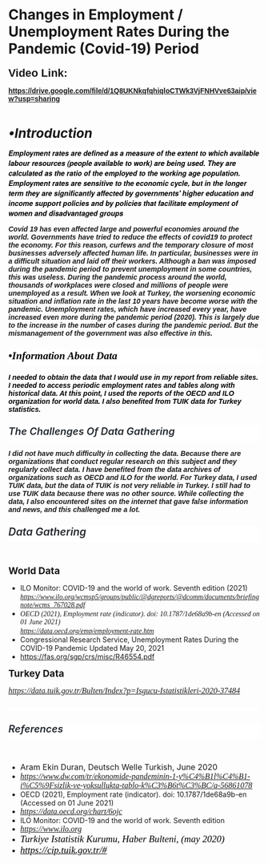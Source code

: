 # Changes in Employment / Unemployment Rates During the Pandemic (Covid-19) Period

<p><strong><span style="font-size: 22px; font-family: Helvetica;">Video Link:</span></strong></p>
<p><a href="https://drive.google.com/file/d/1Q8UKNkqfqhiqloCTWk3VjFNHVve63aip/view?usp=sharing"><span style="font-family: Helvetica;"><strong>https://drive.google.com/file/d/1Q8UKNkqfqhiqloCTWk3VjFNHVve63aip/view?usp=sharing</strong></span></a></p>

<p><br></p>
<p><span style="font-size: 26px;"><strong><em>&bull;Introduction</em></strong></span></p>
<p><span style='color: rgb(0, 0, 0); font-family: Bernini, "Bernini Sans", "Helvetica Neue", Helvetica, Arial, sans-serif; font-size: 14px; font-style: normal; font-variant-ligatures: normal; font-variant-caps: normal; font-weight: 400; letter-spacing: normal; orphans: 2; text-align: start; text-indent: 0px; text-transform: none; white-space: normal; widows: 2; word-spacing: 0px; -webkit-text-stroke-width: 0px; background-color: rgb(255, 255, 255); text-decoration-thickness: initial; text-decoration-style: initial; text-decoration-color: initial; float: none; display: inline !important;'><strong><em>Employment rates are defined as a measure of the extent to which available labour resources (people available to work) are being used. They are calculated as the ratio of the employed to the working age population. Employment rates are sensitive to the economic cycle, but in the longer term they are significantly affected by governments&apos; higher education and income support policies and by policies that facilitate employment of women and disadvantaged groups</em></strong></span></p>
<p><strong><em><span style="font-family: Helvetica; font-size: 14px;">Covid 19 has even affected large and powerful economies around the world. Governments have tried to reduce the effects of covid19 to protect the economy. For this reason, curfews and the temporary closure of most businesses adversely affected human life. In particular, businesses were in a difficult situation and laid off their workers. Although a ban was imposed during the pandemic period to prevent unemployment in some countries, this was useless. During the pandemic process around the world, thousands of workplaces were closed and millions of people were unemployed as a result. When we look at Turkey, the worsening economic situation and inflation rate in the last 10 years have become worse with the pandemic. Unemployment rates, which have increased every year, have increased even more during the pandemic period (2020). This is largely due to the increase in the number of cases during the pandemic period. But the mismanagement of the government was also effective in this.</span></em></strong></p>
<h2 style='box-sizing: border-box; margin-top: 24px; margin-bottom: 16px; font-weight: 600; font-size: 1.5em; line-height: 1.25; padding-bottom: 0.3em; border-bottom: 1px solid var(--color-border-secondary); color: rgb(36, 41, 46); font-family: -apple-system, BlinkMacSystemFont, "Segoe UI", Helvetica, Arial, sans-serif, "Apple Color Emoji", "Segoe UI Emoji"; font-style: normal; font-variant-ligatures: normal; font-variant-caps: normal; letter-spacing: normal; orphans: 2; text-align: start; text-indent: 0px; text-transform: none; white-space: normal; widows: 2; word-spacing: 0px; -webkit-text-stroke-width: 0px; background-color: rgb(255, 255, 255); text-decoration-thickness: initial; text-decoration-style: initial; text-decoration-color: initial;'><em style="box-sizing: border-box;"><span style='font-family: "Times New Roman", Times, serif; color: rgb(0, 0, 0);'>&bull;Information About Data</span></em></h2>
<p><span style="font-family: Helvetica; color: rgb(0, 0, 0);"><strong><em><span style="font-size: 14px;">I needed to obtain the data that I would use in my report from reliable sites. I needed to access periodic employment rates and tables along with historical data. At this point, I used the reports of the OECD and ILO organization for world data. I also benefited from TUIK data for Turkey statistics.</span></em></strong></span></p>

<h2 style='box-sizing: border-box; margin-top: 24px; margin-bottom: 16px; font-weight: 600; font-size: 1.5em; line-height: 1.25; padding-bottom: 0.3em; border-bottom: 1px solid var(--color-border-secondary); color: rgb(36, 41, 46); font-family: -apple-system, BlinkMacSystemFont, "Segoe UI", Helvetica, Arial, sans-serif, "Apple Color Emoji", "Segoe UI Emoji"; font-style: normal; font-variant-ligatures: normal; font-variant-caps: normal; letter-spacing: normal; orphans: 2; text-align: start; text-indent: 0px; text-transform: none; white-space: normal; widows: 2; word-spacing: 0px; -webkit-text-stroke-width: 0px; background-color: rgb(255, 255, 255); text-decoration-thickness: initial; text-decoration-style: initial; text-decoration-color: initial;'><em style="box-sizing: border-box;"><span style="font-size: 20px;">The Challenges Of Data Gathering</span></em></h2>
<p><span style="font-family: Helvetica;"><strong><em><span style="font-size: 14px;">I did not have much difficulty in collecting the data. Because there are organizations that conduct regular research on this subject and they regularly collect data. I have benefited from the data archives of organizations such as OECD and ILO for the world. For Turkey data, I used TUIK data, but the data of TUIK is not very reliable in Turkey. I still had to use TUIK data because there was no other source. While collecting the data, I also encountered sites on the internet that gave false information and news, and this challenged me a lot.</span></em></strong></span></p>

<h2 style='box-sizing: border-box; margin-top: 24px; margin-bottom: 16px; font-weight: 600; font-size: 1.5em; line-height: 1.25; padding-bottom: 0.3em; border-bottom: 1px solid var(--color-border-secondary); color: rgb(36, 41, 46); font-family: -apple-system, BlinkMacSystemFont, "Segoe UI", Helvetica, Arial, sans-serif, "Apple Color Emoji", "Segoe UI Emoji"; font-style: normal; font-variant-ligatures: normal; font-variant-caps: normal; letter-spacing: normal; orphans: 2; text-align: start; text-indent: 0px; text-transform: none; white-space: normal; widows: 2; word-spacing: 0px; -webkit-text-stroke-width: 0px; background-color: rgb(255, 255, 255); text-decoration-thickness: initial; text-decoration-style: initial; text-decoration-color: initial;'><em style="box-sizing: border-box;">Data Gathering</em></h2>
<p><br></p>
<p><strong><span style="font-size: 19px;">World Data</span></strong></p>
<ul>
    <li>ILO Monitor: COVID-19 and the world of work. Seventh edition (2021) <a href="https://www.ilo.org/wcmsp5/groups/public/@dgreports/@dcomm/documents/briefingnote/wcms_767028.pdf"><span style='font-family: "Palatino Linotype", "Book Antiqua", Palatino, serif;'><em>https://www.ilo.org/wcmsp5/groups/public/@dgreports/@dcomm/documents/briefingnote/wcms_767028.pdf</em></span></a></li>
    <li><span style='font-family: "Palatino Linotype", "Book Antiqua", Palatino, serif;'><em>OECD (2021), Employment rate (indicator). doi: 10.1787/1de68a9b-en (Accessed on 01 June 2021)&nbsp;</em></span><span style='font-family: "Palatino Linotype", "Book Antiqua", Palatino, serif;'><em><br></em></span><span style='font-family: "Palatino Linotype", "Book Antiqua", Palatino, serif;'><em><a href="https://data.oecd.org/emp/employment-rate.htm">https://data.oecd.org/emp/employment-rate.htm</a></em></span><a href="https://fas.org/sgp/crs/misc/R46554.pdf"></a></li>
    <li>Congressional Research Service, Unemployment Rates During the COVID-19 Pandemic Updated May 20, 2021</li>
    <li><a href="https://fas.org/sgp/crs/misc/R46554.pdf">https://fas.org/sgp/crs/misc/R46554.pdf</a></li>
</ul>
<p><strong><span style="font-size: 19px;">Turkey Data</span></strong><em><span style="font-family: 'Palatino Linotype', 'Book Antiqua', Palatino, serif;"><a href="https://data.tuik.gov.tr/Bulten/Index?p=Isgucu-Istatistikleri-2020-37484"></a></span></em></p>
<p><em><span style="font-family: 'Palatino Linotype', 'Book Antiqua', Palatino, serif;"><a href="https://data.tuik.gov.tr/Bulten/Index?p=Isgucu-Istatistikleri-2020-37484"><span style="font-size: 16px;">https://data.tuik.gov.tr/Bulten/Index?p=Isgucu-Istatistikleri-2020-37484</span></a></span></em></p>
<p style='box-sizing: border-box; margin-top: 24px; margin-bottom: 16px; font-weight: 600; font-size: 1.5em; line-height: 1.25; padding-bottom: 0.3em; border-bottom: 1px solid var(--color-border-secondary); color: rgb(36, 41, 46); font-family: -apple-system, BlinkMacSystemFont, "Segoe UI", Helvetica, Arial, sans-serif, "Apple Color Emoji", "Segoe UI Emoji"; font-style: normal; font-variant-ligatures: normal; font-variant-caps: normal; letter-spacing: normal; orphans: 2; text-align: start; text-indent: 0px; text-transform: none; white-space: normal; widows: 2; word-spacing: 0px; -webkit-text-stroke-width: 0px; background-color: rgb(255, 255, 255); text-decoration-thickness: initial; text-decoration-style: initial; text-decoration-color: initial;'><em style="box-sizing: border-box;"><span style="font-size: 20px;"><strong></strong></span></em></p>

<h2 style='box-sizing: border-box; margin-top: 24px; margin-bottom: 16px; font-weight: 600; font-size: 1.5em; line-height: 1.25; padding-bottom: 0.3em; border-bottom: 1px solid var(--color-border-secondary); color: rgb(36, 41, 46); font-family: -apple-system, BlinkMacSystemFont, "Segoe UI", Helvetica, Arial, sans-serif, "Apple Color Emoji", "Segoe UI Emoji"; font-style: normal; font-variant-ligatures: normal; font-variant-caps: normal; letter-spacing: normal; orphans: 2; text-align: start; text-indent: 0px; text-transform: none; white-space: normal; widows: 2; word-spacing: 0px; -webkit-text-stroke-width: 0px; background-color: rgb(255, 255, 255); text-decoration-thickness: initial; text-decoration-style: initial; text-decoration-color: initial;'><em style="box-sizing: border-box;"><span style="font-size: 20px;">References</span></em></h2>
<p><br></p>
<ul>
    <li><span style="font-size: 16px;">Aram Ekin Duran, Deutsch Welle Turkish, June 2020</span></li>
    <li><em><span style="font-family: 'Palatino Linotype', 'Book Antiqua', Palatino, serif;"><span style="font-size: 16px;"><a href="https://www.dw.com/tr/ekonomide-pandeminin-1-y%C4%B1l%C4%B1-i%C5%9Fsizlik-ve-yoksullukta-tablo-k%C3%B6t%C3%BC/a-56861078">https://www.dw.com/tr/ekonomide-pandeminin-1-y%C4%B1l%C4%B1-i%C5%9Fsizlik-ve-yoksullukta-tablo-k%C3%B6t%C3%BC/a-56861078</a></span></span></em></li>
    <li>OECD (2021), Employment rate (indicator). doi: 10.1787/1de68a9b-en (Accessed on 01 June 2021)&nbsp;</li>
    <li><a href="https://data.oecd.org/chart/6ojc" style="user-select: auto; font-family: &quot;Times New Roman&quot;; font-size: medium; font-style: normal; font-variant-ligatures: normal; font-variant-caps: normal; font-weight: 400; letter-spacing: normal; orphans: 2; text-align: start; text-indent: 0px; text-transform: none; white-space: normal; widows: 2; word-spacing: 0px; -webkit-text-stroke-width: 0px;"></a><a href="https://www.ilo.org/wcmsp5/groups/public/@dgreports/@dcomm/documents/briefingnote/wcms_767028.pdf" style='user-select: auto; font-family: "Times New Roman"; font-size: medium; font-style: normal; font-variant-ligatures: normal; font-variant-caps: normal; font-weight: 400; letter-spacing: normal; orphans: 2; text-align: start; text-indent: 0px; text-transform: none; white-space: normal; widows: 2; word-spacing: 0px; -webkit-text-stroke-width: 0px;'><span style='font-family: "Palatino Linotype", "Book Antiqua", Palatino, serif;'><em>https://data.oecd.org/chart/6ojc</em></span></a>&nbsp;</li>
    <li>ILO Monitor: COVID-19 and the world of work. Seventh edition</li>
    <li><a href="https://www.ilo.org/wcmsp5/groups/public/@dgreports/@dcomm/documents/briefingnote/wcms_767028.pdf" style='user-select: auto; font-family: "Times New Roman"; font-size: medium; font-style: normal; font-variant-ligatures: normal; font-variant-caps: normal; font-weight: 400; letter-spacing: normal; orphans: 2; text-align: start; text-indent: 0px; text-transform: none; white-space: normal; widows: 2; word-spacing: 0px; -webkit-text-stroke-width: 0px;'><span style='font-family: "Palatino Linotype", "Book Antiqua", Palatino, serif;'><em>https://www.ilo.org</em></span></a>&nbsp;</li>
    <li><span style='font-family: "Palatino Linotype", "Book Antiqua", Palatino, serif;'><em><em style='color: rgb(0, 0, 0); font-family: "Times New Roman"; font-size: medium; font-variant-ligatures: normal; font-variant-caps: normal; font-weight: 400; letter-spacing: normal; orphans: 2; text-align: start; text-indent: 0px; text-transform: none; white-space: normal; widows: 2; word-spacing: 0px; -webkit-text-stroke-width: 0px; text-decoration-thickness: initial; text-decoration-style: initial; text-decoration-color: initial;'><span style='font-family: "Palatino Linotype", "Book Antiqua", Palatino, serif;'><span style="font-size: 19px; color: black;">Turkiye Istatistik Kurumu, Haber Bulteni, (may 2020)</span></span></em></em></span></li>
    <li><span style='font-family: "Palatino Linotype", "Book Antiqua", Palatino, serif;'><em><em style='color: rgb(0, 0, 0); font-family: "Times New Roman"; font-size: medium; font-variant-ligatures: normal; font-variant-caps: normal; font-weight: 400; letter-spacing: normal; orphans: 2; text-align: start; text-indent: 0px; text-transform: none; white-space: normal; widows: 2; word-spacing: 0px; -webkit-text-stroke-width: 0px; text-decoration-thickness: initial; text-decoration-style: initial; text-decoration-color: initial;'><span style='font-family: "Palatino Linotype", "Book Antiqua", Palatino, serif;'><span style="font-size: 19px; color: black;"><a href="https://cip.tuik.gov.tr/#" style="user-select: auto; color: inherit;">https://cip.tuik.gov.tr/#</a></span></span></em>&nbsp;</em></span></li>
</ul>



<p><br></p>
<p><br></p>

    
